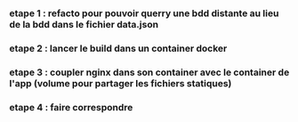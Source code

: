 ### etape 1 : refacto pour pouvoir querry une bdd distante au lieu de la bdd dans le fichier data.json

### etape 2 : lancer le build dans un container docker

### etape 3 : coupler nginx dans son container avec le container de l'app (volume pour partager les fichiers statiques)

### etape 4 : faire correspondre 

